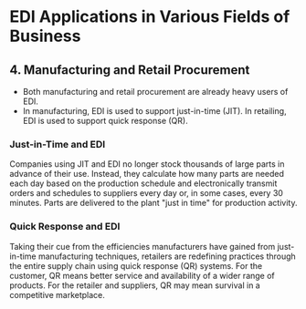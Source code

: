 # EDI Applications in Various Fields of Business

## 4. Manufacturing and Retail Procurement

- Both manufacturing and retail procurement are already heavy users of EDI.
- In manufacturing, EDI is used to support just-in-time (JIT). In retailing, EDI is used to support quick response (QR).

### Just-in-Time and EDI
Companies using JIT and EDI no longer stock thousands of large parts in advance of their use. Instead, they calculate how many parts are needed each day based on the production schedule and electronically transmit orders and schedules to suppliers every day or, in some cases, every 30 minutes. Parts are delivered to the plant "just in time" for production activity.

### Quick Response and EDI
Taking their cue from the efficiencies manufacturers have gained from just-in-time manufacturing techniques, retailers are redefining practices through the entire supply chain using quick response (QR) systems. For the customer, QR means better service and availability of a wider range of products. For the retailer and suppliers, QR may mean survival in a competitive marketplace.